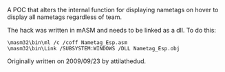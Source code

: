 A POC that alters the internal function for displaying nametags on hover to display all nametags regardless of team.

The hack was written in mASM and needs to be linked as a dll. To do this:
```
\masm32\bin\ml /c /coff Nametag_Esp.asm
\masm32\bin\Link /SUBSYSTEM:WINDOWS /DLL Nametag_Esp.obj
```

Originally written on 2009/09/23 by attilathedud.
